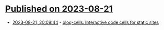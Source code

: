 # [Published on 2023-08-21](index.md)

* [2023-08-21, 20:09:44](https://lobste.rs/s/bithug/blog_cells_interactive_code_cells_for) - [blog-cells: Interactive code cells for static sites](https://rameshvarun.github.io/blog-cells/)
